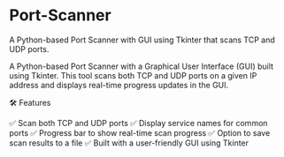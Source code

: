# Port-Scanner
A Python-based Port Scanner with GUI using Tkinter that scans TCP and UDP ports.

A Python-based Port Scanner with a Graphical User Interface (GUI) built using Tkinter. This tool scans both TCP and UDP ports on a given IP address and displays real-time progress updates in the GUI.

🛠 Features

✅ Scan both TCP and UDP ports
✅ Display service names for common ports
✅ Progress bar to show real-time scan progress
✅ Option to save scan results to a file
✅ Built with a user-friendly GUI using Tkinter
